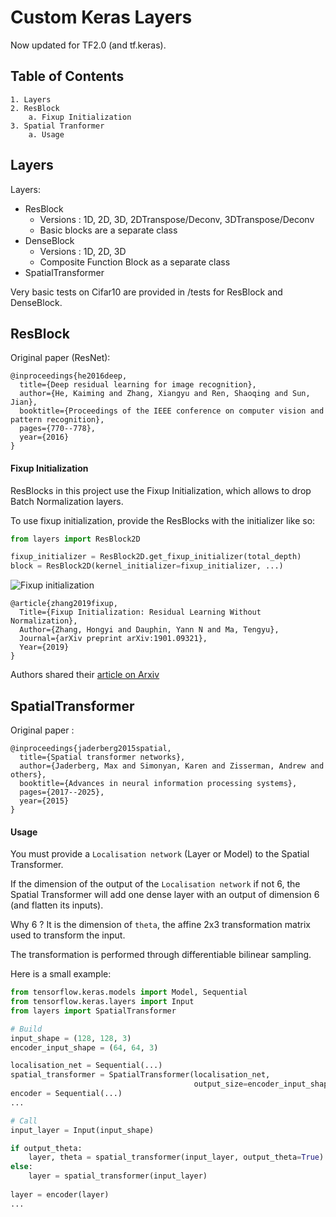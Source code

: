 # Custom Keras Layers
Now updated for TF2.0 (and tf.keras).

## Table of Contents
    1. Layers
    2. ResBlock
        a. Fixup Initialization
    3. Spatial Tranformer
        a. Usage

## Layers

Layers:
- ResBlock 
    - Versions : 1D, 2D, 3D, 2DTranspose/Deconv, 3DTranspose/Deconv
    - Basic blocks are a separate class
- DenseBlock
    - Versions : 1D, 2D, 3D
    - Composite Function Block as a separate class
- SpatialTransformer
    
Very basic tests on Cifar10 are provided in /tests for ResBlock and DenseBlock.

## ResBlock
Original paper (ResNet):

    @inproceedings{he2016deep,
      title={Deep residual learning for image recognition},
      author={He, Kaiming and Zhang, Xiangyu and Ren, Shaoqing and Sun, Jian},
      booktitle={Proceedings of the IEEE conference on computer vision and pattern recognition},
      pages={770--778},
      year={2016}
    }

#### Fixup Initialization
ResBlocks in this project use the Fixup Initialization, which allows to drop Batch Normalization layers.

To use fixup initialization, provide the ResBlocks with the initializer like so:

```python
from layers import ResBlock2D

fixup_initializer = ResBlock2D.get_fixup_initializer(total_depth)
block = ResBlock2D(kernel_initializer=fixup_initializer, ...)
```

![Fixup initialization](https://i.stack.imgur.com/T67F3.png)

    @article{zhang2019fixup,
      Title={Fixup Initialization: Residual Learning Without Normalization},
      Author={Zhang, Hongyi and Dauphin, Yann N and Ma, Tengyu},
      Journal={arXiv preprint arXiv:1901.09321},
      Year={2019}
    }
    
Authors shared their [article on Arxiv](https://arxiv.org/abs/1901.09321)

## SpatialTransformer
Original paper :

    @inproceedings{jaderberg2015spatial,
      title={Spatial transformer networks},
      author={Jaderberg, Max and Simonyan, Karen and Zisserman, Andrew and others},
      booktitle={Advances in neural information processing systems},
      pages={2017--2025},
      year={2015}
    }

#### Usage
You must provide a `Localisation network` (Layer or Model) to the Spatial Transformer.

If the dimension of the output of the `Localisation network` if not 6, the Spatial Transformer
will add one dense layer with an output of dimension 6 (and flatten its inputs).

Why 6 ? It is the dimension of `theta`, the affine 2x3 transformation matrix used to transform
 the input.
 
The transformation is performed through differentiable bilinear sampling.    

Here is a small example:
```python
from tensorflow.keras.models import Model, Sequential
from tensorflow.keras.layers import Input
from layers import SpatialTransformer

# Build
input_shape = (128, 128, 3)
encoder_input_shape = (64, 64, 3)

localisation_net = Sequential(...)
spatial_transformer = SpatialTransformer(localisation_net,
                                         output_size=encoder_input_shape)
encoder = Sequential(...)
...

# Call
input_layer = Input(input_shape)

if output_theta:
    layer, theta = spatial_transformer(input_layer, output_theta=True)
else:
    layer = spatial_transformer(input_layer)
   
layer = encoder(layer)
...

```